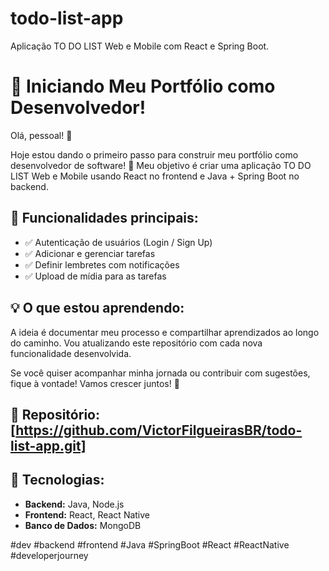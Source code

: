 # todo-list-app
Aplicação TO DO LIST Web e Mobile com React e Spring Boot.

# 🚀 Iniciando Meu Portfólio como Desenvolvedor!

Olá, pessoal! 👋

Hoje estou dando o primeiro passo para construir meu portfólio como desenvolvedor de software! 
🎯 Meu objetivo é criar uma aplicação TO DO LIST Web e Mobile usando React no frontend e Java + Spring Boot no backend.

## 🔹 Funcionalidades principais:
- ✅ Autenticação de usuários (Login / Sign Up)
- ✅ Adicionar e gerenciar tarefas
- ✅ Definir lembretes com notificações
- ✅ Upload de mídia para as tarefas

## 💡 O que estou aprendendo:
A ideia é documentar meu processo e compartilhar aprendizados ao longo do caminho. Vou atualizando este repositório com cada nova funcionalidade desenvolvida.

Se você quiser acompanhar minha jornada ou contribuir com sugestões, fique à vontade! Vamos crescer juntos! 💪

## 📌 Repositório: [https://github.com/VictorFilgueirasBR/todo-list-app.git]

## 🔧 Tecnologias:
- **Backend:** Java, Node.js
- **Frontend:** React, React Native
- **Banco de Dados:** MongoDB

#dev #backend #frontend #Java #SpringBoot #React #ReactNative #developerjourney
